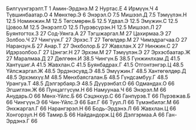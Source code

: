 Билгүүнгэрэлт.Т 1
Амин-Эрдэнэ.М 2
Нуртас.Е 4
Ирмүүн.Ч 4
Түвшинбаатар.О 4
Мөнхтөр.Э 6
Энэрэл.О 7.5
Мишээл.Д 7.5
Тэмүүлэн.Н 12.5
Номинжин.М 12.5
Төгсмөрөн.Б 12.5
Удвал.Э 12.5
Эмүжин.С 12.5
Цовоо.М 12.5
Энэрэлт.О 12.5
Пүрэвсүрэн.Н 12.5
Мишээл.Л 27
Буянтогтох.З 27
Сод-Уянга.А 27
Тэгшжаргал.М 27
Цахирмаа.Э 27
Золбоо.Ч 27
Чингүүн.Г 27
Эрхэс.Т 27
Төгөлдөр.М 27
Чимэдрагчаа.О 27
Наранзун.Б 27
Анар.Т 27
Энхболор.Б 27
Жавхлан.Х 27
Нинжин.С 27
Идэрзолбоо.Г 27
Цэнгэг.Н 27
Эрхэм.М 27
Тэмүүлэн.Э 27
Эрхэсбаатар.Ж 27
Маралмаа.Д 27
Дөлгөөн.И 38.5
Чингүн.Б 38.5
Гүнжинлхам.Д 41.5
Хантүшиг.А 41.5
Жавхлан.С 41.5
Буянбадрах.Г 41.5
Отгонтэнгэр.Ц 48.5
Үйлсжаргал.Ж 48.5
Эрдэнэсувд.Э 48.5
Эмүүжин.Г 48.5
Хантөгөлдөр.Д 48.5
Эрхэмхүү.М 48.5
Мөнхбаясгалан.Б 48.5
Гүндсамбуу.Г 48.5
Урангуа.Т 48.5
Дэлгэрбаяр.Э 48.5
Дүүрэнбат.О 66
Одмандах.О 66
Эгшиглэн.Ж 66
Пунцаггүсүм.Н 66
Намуунаа.Ч 66
Энэрэл.М 66
Анударь.О 66
Мөнх-Үйлс.Б 66
Сэцэнхур.С 66
Ганпүрэв.Т 66
Пүрэвжав.Б 66
Чингүүн.Э 66
Чин-Үйлс.Э 66
Бат.Г 66
Туул.Л 66
Түмэнбилэг.М 66
Энхжаргал.Г 66
Нарангэрэл.Н 66
Бодь-Эрдэнэ.Л 66
Жавхлан.Ц 66
Хонгорзул.Н 66
Тамир.Б 66
Найдандорж.Ц 66
Дэлгэрмаа.А 66
Ган-Эрдэнэ.Г 66
